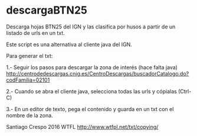 # descargaBTN25
Descarga hojas BTN25 del IGN y las clasifica por husos a partir de un listado de urls en un txt.

Este script es una alternativa al cliente java del IGN.

Para generar el txt:

1.- Seguir los pasos para descargar la zona de interés (hace falta java)
http://centrodedescargas.cnig.es/CentroDescargas/buscadorCatalogo.do?codFamilia=02101

2.- Cuando se abra el cliente java, selecciona todas las urls y cópialas (Ctrl-C)

3.- En un editor de texto, pega el contenido y guarda en un txt con el nombre de la zona.
 
Santiago Crespo 2016 WTFL http://www.wtfpl.net/txt/copying/
